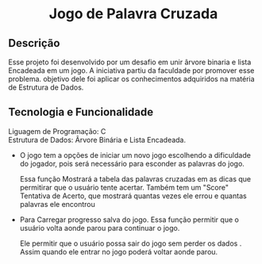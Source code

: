 <h1 align='center'>Jogo de Palavra Cruzada</h1>

<h2>Descrição</h2>
<p>Esse projeto foi desenvolvido por um desafio em unir ârvore binaria e lista Encadeada em um jogo. A iniciativa partiu da faculdade por promover esse problema. objetivo dele foi aplicar os conhecimentos adquiridos na matéria de Estrutura de Dados.</p>
<h2>Tecnologia e Funcionalidade</h2>
<p>Liguagem de Programação: C <br>Estrutura de Dados: Ârvore Binária e Lista Encadeada.</p>
<ul>
<li>O jogo tem a opções de iniciar um novo jogo escolhendo a dificuldade do jogador, pois será necessário para esconder as palavras do jogo.</li>
<p>Essa função Mostrará a tabela das palavras cruzadas em as dicas que permitirar que o usuário tente acertar. Também tem um "Score" Tentativa de Acerto, que mostrará quantas vezes ele errou e quantas palavras ele encontrou</p>
<li>Para Carregar progresso salva do jogo. Essa função permitir que o usuário volta aonde parou para continuar o jogo.</li>
<p>Ele permitir que o usuário possa sair do jogo sem perder os dados . Assim quando ele entrar no jogo poderá voltar aonde parou.</p>
</ul>
